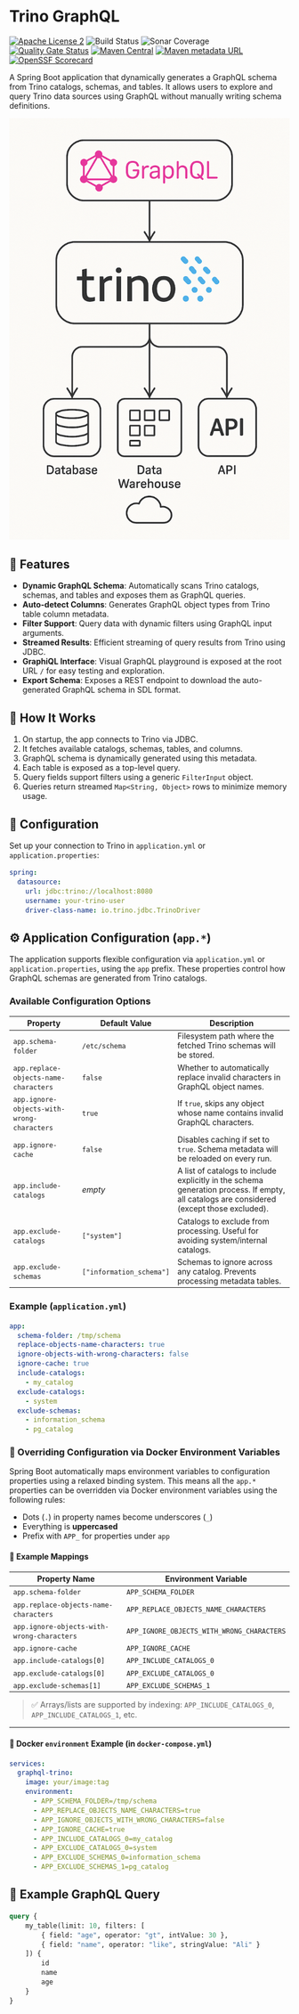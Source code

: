# Trino GraphQL

[![Apache License 2](https://img.shields.io/badge/license-ASF2-blue.svg)](https://www.apache.org/licenses/LICENSE-2.0.txt)
![Build Status](https://github.com/iromu/graphql-trino/actions/workflows/snapshots.yml/badge.svg?branch=main)
![Sonar Coverage](https://img.shields.io/sonar/coverage/iromu_graphql-trino?server=https%3A%2F%2Fsonarcloud.io)
[![Quality Gate Status](https://sonarcloud.io/api/project_badges/measure?project=iromu_graphql-trino&metric=alert_status)](https://sonarcloud.io/summary/new_code?id=iromu_graphql-trino)
[![Maven Central](https://img.shields.io/maven-central/v/org.iromu.trino/graphql-trino?label=release)](https://repo1.maven.org/maven2/org/iromu/trino/)
[![Maven metadata URL](https://img.shields.io/maven-metadata/v?metadataUrl=https%3A%2F%2Fcentral.sonatype.com%2Frepository%2Fmaven-snapshots%2Forg%2Firomu%2Ftrino%2Fgraphql-trino%2Fmaven-metadata.xml&label=snapshot)](https://central.sonatype.com/service/rest/repository/browse/maven-snapshots/org/iromu/trino/)
[![OpenSSF Scorecard](https://api.securityscorecards.dev/projects/github.com/iromu/graphql-trino/badge)](https://securityscorecards.dev/viewer/?uri=github.com/iromu/graphql-trino)

A Spring Boot application that dynamically generates a GraphQL schema from Trino catalogs, schemas, and tables. It
allows users to explore and query Trino data sources using GraphQL without manually writing schema definitions.

![img.png](docs/img.png)

## 🚀 Features

- **Dynamic GraphQL Schema**: Automatically scans Trino catalogs, schemas, and tables and exposes them as GraphQL
  queries.
- **Auto-detect Columns**: Generates GraphQL object types from Trino table column metadata.
- **Filter Support**: Query data with dynamic filters using GraphQL input arguments.
- **Streamed Results**: Efficient streaming of query results from Trino using JDBC.
- **GraphiQL Interface**: Visual GraphQL playground is exposed at the root URL `/` for easy testing and exploration.
- **Export Schema**: Exposes a REST endpoint to download the auto-generated GraphQL schema in SDL format.

## 🧠 How It Works

1. On startup, the app connects to Trino via JDBC.
2. It fetches available catalogs, schemas, tables, and columns.
3. GraphQL schema is dynamically generated using this metadata.
4. Each table is exposed as a top-level query.
5. Query fields support filters using a generic `FilterInput` object.
6. Queries return streamed `Map<String, Object>` rows to minimize memory usage.

## 🔧 Configuration

Set up your connection to Trino in `application.yml` or `application.properties`:

```yaml
spring:
  datasource:
    url: jdbc:trino://localhost:8080
    username: your-trino-user
    driver-class-name: io.trino.jdbc.TrinoDriver
```

## ⚙️ Application Configuration (`app.*`)

The application supports flexible configuration via `application.yml` or `application.properties`, using the `app`
prefix. These properties control how GraphQL schemas are generated from Trino catalogs.

### Available Configuration Options

| Property                                   | Default Value            | Description                                                                                                                               |
|--------------------------------------------|--------------------------|-------------------------------------------------------------------------------------------------------------------------------------------|
| `app.schema-folder`                        | `/etc/schema`            | Filesystem path where the fetched Trino schemas will be stored.                                                                           |
| `app.replace-objects-name-characters`      | `false`                  | Whether to automatically replace invalid characters in GraphQL object names.                                                              |
| `app.ignore-objects-with-wrong-characters` | `true`                   | If `true`, skips any object whose name contains invalid GraphQL characters.                                                               |
| `app.ignore-cache`                         | `false`                  | Disables caching if set to `true`. Schema metadata will be reloaded on every run.                                                         |
| `app.include-catalogs`                     | _empty_                  | A list of catalogs to include explicitly in the schema generation process. If empty, all catalogs are considered (except those excluded). |
| `app.exclude-catalogs`                     | `["system"]`             | Catalogs to exclude from processing. Useful for avoiding system/internal catalogs.                                                        |
| `app.exclude-schemas`                      | `["information_schema"]` | Schemas to ignore across any catalog. Prevents processing metadata tables.                                                                |

### Example (`application.yml`)

```yaml
app:
  schema-folder: /tmp/schema
  replace-objects-name-characters: true
  ignore-objects-with-wrong-characters: false
  ignore-cache: true
  include-catalogs:
    - my_catalog
  exclude-catalogs:
    - system
  exclude-schemas:
    - information_schema
    - pg_catalog
```

### 🐳 Overriding Configuration via Docker Environment Variables

Spring Boot automatically maps environment variables to configuration properties using a relaxed binding system. This
means all the `app.*` properties can be overridden via Docker environment variables using the following rules:

- Dots (`.`) in property names become underscores (`_`)
- Everything is **uppercased**
- Prefix with `APP_` for properties under `app`

#### 🧪 Example Mappings

| Property Name                              | Environment Variable                       |
|--------------------------------------------|--------------------------------------------|
| `app.schema-folder`                        | `APP_SCHEMA_FOLDER`                        |
| `app.replace-objects-name-characters`      | `APP_REPLACE_OBJECTS_NAME_CHARACTERS`      |
| `app.ignore-objects-with-wrong-characters` | `APP_IGNORE_OBJECTS_WITH_WRONG_CHARACTERS` |
| `app.ignore-cache`                         | `APP_IGNORE_CACHE`                         |
| `app.include-catalogs[0]`                  | `APP_INCLUDE_CATALOGS_0`                   |
| `app.exclude-catalogs[0]`                  | `APP_EXCLUDE_CATALOGS_0`                   |
| `app.exclude-schemas[1]`                   | `APP_EXCLUDE_SCHEMAS_1`                    |

> ✅ Arrays/lists are supported by indexing: `APP_INCLUDE_CATALOGS_0`, `APP_INCLUDE_CATALOGS_1`, etc.

---

#### 🐳 Docker `environment` Example (in `docker-compose.yml`)

```yaml
services:
  graphql-trino:
    image: your/image:tag
    environment:
      - APP_SCHEMA_FOLDER=/tmp/schema
      - APP_REPLACE_OBJECTS_NAME_CHARACTERS=true
      - APP_IGNORE_OBJECTS_WITH_WRONG_CHARACTERS=false
      - APP_IGNORE_CACHE=true
      - APP_INCLUDE_CATALOGS_0=my_catalog
      - APP_EXCLUDE_CATALOGS_0=system
      - APP_EXCLUDE_SCHEMAS_0=information_schema
      - APP_EXCLUDE_SCHEMAS_1=pg_catalog
```

## 🧪 Example GraphQL Query

```graphql
query {
    my_table(limit: 10, filters: [
        { field: "age", operator: "gt", intValue: 30 },
        { field: "name", operator: "like", stringValue: "Ali" }
    ]) {
        id
        name
        age
    }
}
```


